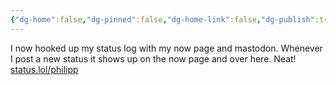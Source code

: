 ```yaml
---
{"dg-home":false,"dg-pinned":false,"dg-home-link":false,"dg-publish":true,"tags":["dgblip"],"disabled rules":["yaml-title","yaml-title-alias","file-name-heading"],"title":"philipp on mastodon @ 2024-03-26","created-date":"2024-03-26T07:46:49","id":112160880009819820,"updated-date":"2025-05-02T08:50:43","dg-path":"blips/112160880009819829.md","permalink":"/blips/112160880009819829/","dgPassFrontmatter":true}
---
```



I now hooked up my status log with my now page and mastodon. Whenever I post a new status it shows up on the now page and over here. Neat!
[status.lol/philipp](https://status.lol/philipp)



